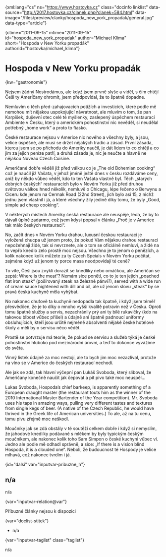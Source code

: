 
{xml:lang="cs" ns="https://www.hostovka.cz" class="docinfo linklist" data-source="http://2017.hostovka.cz/clanek.php?clanek=584.html" data-image="/files/preview/clanky/hospoda\_new\_york_propadak/general.jpg" data-type="article"}

{ctime="2011-09-15" mtime="2011-09-15" id="hospoda\_new\_york\_propadak" author="Michael Klíma" short="Hospoda v New Yorku propadák" authorid="hostovka/michael\_klima"}

# Hospoda v New Yorku propadák 

{kw="gastronomie"}

Nejsem žádný Nostrodámus, ale když jsem prvně slyše a viděl, s čím chtějí Češi ty Američany ohromit, jsem předpovídal, že to špatně dopadne. 

Nemluvím o těch před-zahajovacích potížích a investicích, které podle mě nemohou mít nějakou uspokojující návratnost, ale mluvím o tom, že pan Karpíšek, duševní otec celé té myšlenky, zaslepený úspěchem restaurací Ambiente v Česku, který o americkém pohostinství nic nevěděl, si neudělal potřebný „home work“ a proto to fiasko. 

České restaurace nejsou v Americe nic nového a všechny byly, a jsou, velice úspěšné, ale musí se držet nějakých tradic a zásad. První zásada, kterou jsem se po příchodu do Ameriky naučil, je dát lidem to co chtějí a co jim za jejich peníze patří, a druhá zásada je, nic je neučte a hlavně ne nějakou Nuveau Czech Cuisine. 

Američané dobře věděli již před válkou co je „The old Bohemian cooking“ což je naučil již Vašata, v jehož jméně ještě dnes v česku rozdáváme ceny, aniž by někdo vůbec věděl, kdo to ten Vašata vlastně byl. Těch „starých dobrých českých“ restauracích bylo v Novém Yorku již před druhou světovou válkou hned několik, nemluvě o Chicagu, lépe řečeno o Berwynu a Ciceru kde jenom na Cermak Road (22nd Street), jich bylo asi 15, z nichž jednu jsem vlastnil i já, a které všechny žily jedině díky tomu, že byly „Good, simple ad cheep cooking“. 

V některých místech Ameriky česká restaurace ale neuspěje, leda, že by to dávali úplně zadarmo, což jsem kdysi popsal v článku „Proč je v Americe tak málo českých restaurací“. 

No, začít dnes v Novém Yorku drahou, luxusní českou restauraci je vyložená chucpa už jenom proto, že pokud Vám nějakou drahou restauraci nepožehnají židé, tak si nevrznete, ale o tom se oficiálně nemluví, a židé na to vepřo knedlo zelo prostě moc nejsou. Všechno je to jenom o penězích, a kolik nakonec kolik můžete za ty Czech Speials v Novém Yorku počítat, zejména když už jenom ty porce masa neodpovídají té ceně? 

To víte, Češi jsou zvyklí dorazit se knedlíky nebo omáčkou, ale Američan se zeptá: Where is the meat“? Nemám sice ponětí, co to je ten jejich „poached flat iron steak“ (pošírovaný steak na železné pánvi?), served with a wide run of cream sauce hightened with dill and oil, ale už jenom slovu „steak“ by se pravá česká kuchyně měla vyhýbat. 

No nakonec chuťově ta kuchyně nedopadla tak špatně, i když jsem téměř přesvědčen, že je to díky o mnoho vyšší kvalitě potravin než v Česku. Oproti tomu špatné služby a servis, nezachránily prý ani ty bílé rukavičky (kdo na takovou blbost vůbec přišel) a údajně ani špatně padnoucí uniformy obsluhujících, kteří jsou určitě nejméně absolventi nějaké české hotelové školy a měli by o servisu něco vědět. 

Prostě se potvrzuje má teorie, že pokud se servisu a služeb týká je české pohostinství hluboko pod mezinárodní úrovni, a teď to dokonce vyvážíme do světa. 

Vinný lístek údajně za moc nestojí, ale to bych jim moc nezazlíval, protože na víno se v Americe do českých restaurací nechodí. 

Ale jak se zdá, tak hlavní výčepní pan Lukáš Svoboda, který sliboval, že Američany konečně naučit jak čepovat a pít pivo také moc neuspěl… 

Lukas Svoboda, Hospoda’s chief barkeep, is apparently something of a European draught master (the restaurant touts him as the winner of the 2010 International Master Bartender of the Year competition). Mr. Svoboda uses his taps in amazing ways, pulling very different tastes and textures from single kegs of beer. (A native of the Czech Republic, he would have thrived in the Greek life of American universities.) To ale, až na tu cenu, tomu pivu zřejmě moc neškodí. 

Moučníky jak se zdá obstály v té soutěži celkem dobře i když si nemyslím, že jahodové knedlíky podávané s mlékem by byly typickým českým moučníkem, ale nakonec kolik toho Sam Simpon o české kuchyni vůbec ví. Jedno ale podle mě odhadl správně, a sice: „If there is a vision blind Hospoda, it is a clouded one“. Neboli, že budoucnost té Hospody je velice mlhavá, což nakonec tvrdím i já. 

{id="dalsi" var="inputvar-pribuzne_h"}

## n/a 

n/a 

{var="inputvar-relation@var"}

Příbuzné články nejsou k dispozici 

{var="doclist-stitek"}

  * n/a 

{var="inputvar-taglist" class="taglist"}

n/a


